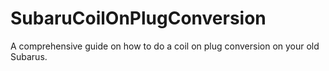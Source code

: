 # SubaruCoilOnPlugConversion
A comprehensive guide on how to do a coil on plug conversion on your old Subarus.
